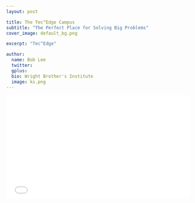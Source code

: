 ```yaml
---
layout: post

title: The Tec^Edge Campus 
subtitle: "The Perfect Place for Solving Big Problems"
cover_image: default_bg.png

excerpt: "Tec^Edge"

author:
  name: Bob Lee 
  twitter: 
  gplus: 
  bio: Wright Brother's Institute 
  image: ks.png
---
```

<div id="tecedge_video">

<iframe src="//player.vimeo.com/video/104447437?title=0&amp;byline=0&amp;portrait=0" width="500" height="281" frameborder="0" webkitallowfullscreen mozallowfullscreen allowfullscreen></iframe> 
</div>